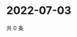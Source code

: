 # 2022-07-03

共 0 条

<!-- BEGIN WEIBO -->
<!-- 最后更新时间 Sun Jul 03 2022 02:18:04 GMT+0800 (China Standard Time) -->

<!-- END WEIBO -->
